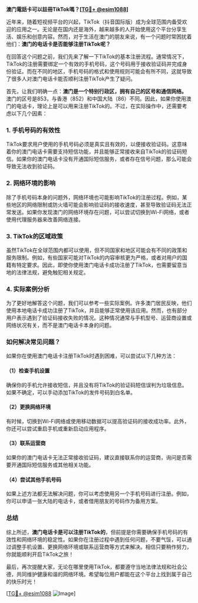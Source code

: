 **澳门電話卡可以註冊TikTok嗎？[[TG💪+ @esim1088](https://t.me/s/esim1088)]**

近年来，随着短视频平台的兴起，TikTok（抖音国际版）成为全球范围内备受欢迎的应用之一。无论是在国内还是海外，越来越多的人开始使用这个平台分享生活、娱乐和创意内容。然而，对于生活在澳门的朋友来说，有一个问题时常困扰着他们：**澳门的电话卡是否能够注册TikTok呢？**

在回答这个问题之前，我们先来了解一下TikTok的基本注册流程。通常情况下，TikTok的注册需要绑定一个有效的手机号码，这个号码用于接收验证码并完成身份验证。而在不同的地区，手机号码的格式和使用规则可能会有所不同，这就导致了很多人对澳门电话卡能否顺利注册TikTok产生了疑问。

首先，让我们明确一点：**澳门是一个特别行政区，拥有自己的区号和通信网络。** 澳门的区号是853，与香港（852）和中国大陆（86）不同。因此，如果你使用澳门的电话卡，理论上是可以用来注册TikTok的。不过，在实际操作中，还需要考虑以下几个因素：

### **1. 手机号码的有效性**
TikTok要求用户使用的手机号码必须是真实且有效的，以便接收验证码。这意味着你的澳门电话卡需要支持短信功能，并且能够正常接收来自TikTok的验证码短信。如果你的澳门电话卡没有开通国际短信服务，或者存在信号问题，那么可能会导致无法收到验证码。

### **2. 网络环境的影响**
除了手机号码本身的问题外，网络环境也可能影响TikTok的注册过程。例如，某些地区的网络限制或防火墙可能会影响验证码的接收速度，甚至导致验证码无法正常发送。如果你发现澳门的网络环境存在问题，可以尝试切换到Wi-Fi网络，或者使用代理服务器来改善网络连接。

### **3. TikTok的区域政策**
虽然TikTok在全球范围内都可以使用，但不同国家和地区可能会有不同的政策和服务限制。例如，有些国家可能对TikTok的内容审核更为严格，或者对用户的国籍有特定要求。因此，即使你使用澳门电话卡成功注册了TikTok，也需要留意当地的法律法规，避免触犯相关规定。

### **4. 实际案例分析**
为了更好地解答这个问题，我们可以参考一些实际案例。许多澳门居民反映，他们使用本地电话卡成功注册了TikTok，并且能够正常使用该应用。然而，也有部分用户表示遇到了验证码接收失败的情况。这种情况通常与手机型号、运营商设置或网络状况有关，而不是澳门电话卡本身的问题。

### **如何解决常见问题？**
如果你在使用澳门电话卡注册TikTok时遇到困难，可以尝试以下几种方法：

#### **（1）检查手机设置**
确保你的手机允许接收短信，并且没有将TikTok的验证码短信误判为垃圾信息。如果不确定，可以手动添加TikTok的发件号码到白名单。

#### **（2）更换网络环境**
有时候，切换到Wi-Fi网络或使用移动数据可以提高验证码的接收成功率。此外，你还可以尝试重启手机或重新启动应用程序。

#### **（3）联系运营商**
如果你的澳门电话卡无法正常接收验证码，建议直接联系你的运营商，询问是否需要开通国际短信服务或其他相关功能。

#### **（4）尝试其他手机号码**
如果上述方法都无法解决问题，你可以考虑使用另一个手机号码进行注册。例如，你可以申请一张大陆的电话卡，或者借用朋友的号码作为备用方案。

### **总结**
综上所述，**澳门电话卡是可以注册TikTok的**，但前提是你需要确保手机号码的有效性和网络环境的稳定性。如果你在注册过程中遇到任何问题，不要气馁，可以通过调整手机设置、更换网络环境或联系运营商等方式来解决。相信只要稍作努力，你就能顺利开启TikTok之旅！

最后，再次提醒大家，无论在哪里使用TikTok，都要遵守当地法律法规和社会公德，共同维护健康和谐的网络环境。希望每位用户都能在这个平台上找到属于自己的快乐时光！

[[TG💪+ @esim1088](https://t.me/s/esim1088) ![Image](https://i.postimg.cc/4NQfJmqS/Snipaste-2025-05-13-00-14-12.png)]